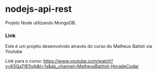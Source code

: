 # nodejs-api-rest

Projeto Node utilizando MongoDB.

### Link

Este é um projeto desenvolvido através do curso do Matheus Batisti via Youtube

Link para o curso: https://www.youtube.com/watch?v=K5QaTfE5ylk&t=1s&ab_channel=MatheusBattisti-HoradeCodar
